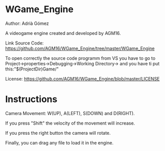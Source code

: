 # WGame_Engine
Author: Adrià Gómez

A videogame engine created and developed by AGM16.

Link Source Code: https://github.com/AGM16/WGame_Engine/tree/master/WGame_Engine

To open correctly the source code programm from VS you have to go to Project->properties->Debugging->Working Directory-> and you have ti put this:"$(ProjectDir)Game/"

License: https://github.com/AGM16/WGame_Engine/blob/master/LICENSE

# Instructions
Camera Movement: W(UP), A(LEFT), S(DOWN) and D(RIGHT). 

If you press "Shift" the velocity of the movement will increase.

If you press the right button the camera will rotate.

Finally, you can drag any file to load it in the engine.




